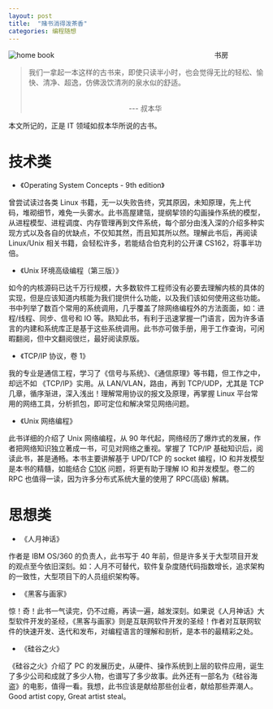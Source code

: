 ```yaml
---
layout: post
title:  "赌书消得泼茶香"
categories: 编程随想
---
```


![home book](http://7xp2eu.com1.z0.glb.clouddn.com/book_home.jpeg)
&nbsp;&nbsp;&nbsp;&nbsp;&nbsp;&nbsp;&nbsp;&nbsp;&nbsp;&nbsp;&nbsp;&nbsp;&nbsp;&nbsp;&nbsp;&nbsp;&nbsp;&nbsp;&nbsp;&nbsp;&nbsp;&nbsp;&nbsp;&nbsp;&nbsp;&nbsp;&nbsp;&nbsp;&nbsp;&nbsp;&nbsp;&nbsp;&nbsp;&nbsp;&nbsp;&nbsp;&nbsp;&nbsp;&nbsp;&nbsp;&nbsp;&nbsp;&nbsp;&nbsp;&nbsp;&nbsp;&nbsp;&nbsp;&nbsp;&nbsp;&nbsp;&nbsp;&nbsp;&nbsp;&nbsp;&nbsp;&nbsp;&nbsp;&nbsp;&nbsp;&nbsp;&nbsp;&nbsp;&nbsp;&nbsp;&nbsp;&nbsp;&nbsp;&nbsp;&nbsp;&nbsp;&nbsp;&nbsp;&nbsp;&nbsp;&nbsp;&nbsp;&nbsp; 书房


> 我们一拿起一本这样的古书来，即使只读半小时，也会觉得无比的轻松、愉快、清净、超逸，仿佛汲饮清冽的泉水似的舒适。
> 
>&nbsp;&nbsp;&nbsp;&nbsp;&nbsp;&nbsp;&nbsp;&nbsp;&nbsp;&nbsp;&nbsp;&nbsp;&nbsp;&nbsp;&nbsp;&nbsp;&nbsp;&nbsp;&nbsp;&nbsp;&nbsp;&nbsp;&nbsp;&nbsp;&nbsp;&nbsp;&nbsp;&nbsp;&nbsp;&nbsp;&nbsp;&nbsp;&nbsp;&nbsp;&nbsp;&nbsp;&nbsp;&nbsp;&nbsp;&nbsp;&nbsp;&nbsp;&nbsp;&nbsp;&nbsp;&nbsp;&nbsp;&nbsp; &nbsp;&nbsp;&nbsp;&nbsp;&nbsp;&nbsp;&nbsp;&nbsp;&nbsp;&nbsp;&nbsp;&nbsp;&nbsp;&nbsp;&nbsp;&nbsp;&nbsp;&nbsp;&nbsp;&nbsp;&nbsp;&nbsp;&nbsp;&nbsp; &nbsp;&nbsp;&nbsp;&nbsp;&nbsp;&nbsp;&nbsp;&nbsp;&nbsp;&nbsp;&nbsp;&nbsp;&nbsp;&nbsp;&nbsp;&nbsp;&nbsp;&nbsp;&nbsp;&nbsp;&nbsp;&nbsp;&nbsp;&nbsp; &nbsp;&nbsp;&nbsp;&nbsp;&nbsp;&nbsp;&nbsp;&nbsp;&nbsp;&nbsp;&nbsp;&nbsp;&nbsp;&nbsp;&nbsp;&nbsp;&nbsp;&nbsp;&nbsp;&nbsp;&nbsp;&nbsp;&nbsp;&nbsp; &nbsp;&nbsp;&nbsp;&nbsp;&nbsp;&nbsp;&nbsp;&nbsp;&nbsp;&nbsp;&nbsp;&nbsp;&nbsp;&nbsp;&nbsp;&nbsp;&nbsp;&nbsp;&nbsp;&nbsp;&nbsp;&nbsp;&nbsp;&nbsp;  --- 叔本华

本文所记的，正是 IT 领域如叔本华所说的古书。

# 技术类

- 《Operating System Concepts - 9th edition》

曾尝试读过各类 Linux 书籍，无一以失败告终，究其原因，未知原理，先上代码，堆砌细节，难免一头雾水。此书高屋建瓴，提纲挈领的勾画操作系统的模型，从进程模型、进程调度、内存管理再到文件系统，每个部分由浅入深的介绍多种实现方式以及各自的优缺点，不仅知其然，而且知其所以然。理解此书后，再阅读 Linux/Unix 相关书籍，会轻松许多，若能结合伯克利的公开课 CS162，将事半功倍。


- 《Unix 环境高级编程（第三版）》

如今的内核源码已达千万行规模，大多数软件工程师没有必要去理解内核的具体的实现，但是应该知道内核能为我们提供什么功能，以及我们该如何使用这些功能。书中列举了数百个常用的系统调用，几乎覆盖了除网络编程外的方法面面，如：进程/线程、同步、信号和 IO 等。熟知此书，有利于迅速掌握一门语言，因为许多语言的内建和系统库正是基于这些系统调用。此书亦可做手册，用于工作查询，可闲暇翻阅，但中文翻阅很烂，最好阅读原版。

- 《TCP/IP 协议，卷 1》

我的专业是通信工程，学习了《信号与系统》、《通信原理》等书籍，但工作之中，却远不如 《TCP/IP》实用。从 LAN/VLAN，路由，再到 TCP/UDP，尤其是 TCP 几章，循序渐进，深入浅出！理解常用协议的报文及原理，再掌握 Linux 平台常用的网络工具，分析抓包，即可定位和解决常见网络问题。

- 《Unix 网络编程》

此书详细的介绍了 Unix 网络编程，从 90 年代起，网络经历了爆炸式的发展，作者把网络知识独立著成一书，可见对网络之重视。掌握了 TCP/IP 基础知识后，阅读此书，甚是通畅。本书主要讲解基于 UPD/TCP 的 socket 编程，IO 和并发模型是本书的精髓，如能结合 [C10K](http://www.kegel.com/c10k.html) 问题，将更有助于理解 IO 和并发模型。卷二的 RPC 也值得一读，因为许多分布式系统大量的使用了 RPC(高级) 解耦。

# 思想类

- 《人月神话》

作者是 IBM OS/360 的负责人，此书写于 40 年前，但是许多关于大型项目开发的观点至今依旧深刻。如：人月不可替代，软件复杂度随代码指数增长，追求架构的一致性，大型项目下的人员组织架构等。
 
- 《黑客与画家》

惊！奇！此书一气读完，仍不过瘾，再读一遍，越发深刻。如果说《人月神话》大型软件开发的圣经，《黑客与画家》则是互联网软件开发的圣经！作者对互联网软件的快速开发、迭代和发布，对编程语言的理解和剖析，是本书的最精彩之处。

- 《硅谷之火》

《硅谷之火》介绍了 PC 的发展历史，从硬件、操作系统到上层的软件应用，诞生了多少公司和成就了多少人物，也谱写了多少故事。此外还有一部名为《硅谷海盗》的电影，值得一看。我想，此书应该是献给那些创业者，献给那些弄潮人。Good artist copy, Great artist steal。 

